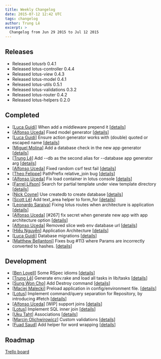 ```yaml
---
title: Weekly Changelog
date: 2015-07-12 12:42 UTC
tags: changelog
author: Trung Lê
excerpt: >
  Changelog from Jun 29 2015 to Jul 12 2015
---
```


## Releases

- Released lotusrb 0.4.1
- Released lotus-controller 0.4.4
- Released lotus-view 0.4.3
- Released lotus-model 0.4.1
- Released lotus-utils 0.5.1
- Released lotus-validations 0.3.2
- Released lotus-router 0.4.2
- Released lotus-helpers 0.2.0

## Completed

- [[Luca Guidi](https://github.com/jodosha)] When add a middleware prepend it [[details](https://github.com/lotus/lotus/pull/302)]
- [[Alfonso Uceda](https://github.com/AlfonsoUceda)] Fixed model generator [[details](https://github.com/lotus/lotus/pull/301)]
- [[Luca Guidi](https://github.com/jodosha)] Ensure action generator works with (double) quoted or escaped name [[details](https://github.com/lotus/lotus/pull/300)]
- [[Miguel Molina](https://github.com/mvader)] Add a database check in the new app generator [[details](https://github.com/lotus/lotus/pull/298)]
- [[Trung Lê](https://github.com/joneslee85)] Add --db as the second alias for --database app generator arg [[details](https://github.com/lotus/lotus/pull/289)]
- [[Alfonso Uceda](https://github.com/AlfonsoUceda)] Fixed random csrf test fail [[details](https://github.com/lotus/lotus/pull/280)]
- [[Theo Felippe](https://github.com/theocodes)] PathPrefix relative_join bug [[details](https://github.com/lotus/router/pull/64)]
- [[Alfonso Uceda](https://github.com/AlfonsoUceda)] Fix load container in lotus console [[details](https://github.com/lotus/lotus/pull/279)]
- [[Farrel Lifson](https://github.com/farrel)] Search for partial template under view template directory [[details](https://github.com/lotus/view/pull/73)]
- [[Nick Coyne](https://github.com/nickcoyne)] Use createdb to create database [[details](https://github.com/lotus/model/pull/200)]
- [[Scott Lê](https://github.com/khaiql)] Add text_area helper to form_for [[details](https://github.com/lotus/helpers/pull/21)]
- [[Leonardo Saraiva](https://github.com/vyper)] Fixing lotus routes when architecture is application [[details](https://github.com/lotus/lotus/pull/272)]
- [[Alfonso Uceda](https://github.com/AlfonsoUceda)] [#267] fix secret when generate new app with app architecture option [[details](https://github.com/lotus/lotus/pull/268)]
- [[Alfonso Uceda](https://github.com/AlfonsoUceda)] Removed slice web env database url [[details](https://github.com/lotus/lotus/pull/260)]
- [[Hiếu Nguyễn](https://github.com/hieuk09)] Application Architecture [[details](https://github.com/lotus/lotus/pull/259)]
- [[Luca Guidi](https://github.com/jodosha)] Database migrations [[details](https://github.com/lotus/lotus/pull/256)]
- [[Matthew Bellantoni](https://github.com/mjbellantoni)] Fixes bug #113 where Params are incorrectly converted to hashes. [[details](https://github.com/lotus/controller/pull/115)]

## Development

- [[Ben Lovell](https://github.com/benlovell)] Some RSpec idioms [[details](https://github.com/lotus/lotus/pull/294)]
- [[Trung Lê](https://github.com/joneslee85)] Generate env.rake and load all tasks in lib/tasks [[details](https://github.com/lotus/lotus/pull/290)]
- [[Sung Won Cho](https://github.com/sungwoncho)] Add Destroy command [[details](https://github.com/lotus/lotus/pull/194)]
- [[Maciej Malecki](https://github.com/smt116)] Preload application in config/environment file. [[details](https://github.com/lotus/lotus/pull/180)]
- [[Lotus](https://github.com/lotus)] Implement command/query separation for Repository, by introducing #fetch [[details](https://github.com/lotus/model/pull/207)]
- [[Alfonso Uceda](https://github.com/AlfonsoUceda)] [WIP] support joins [[details](https://github.com/lotus/model/pull/205)]
- [[Lotus](https://github.com/lotus)] Implement SQL inner join [[details](https://github.com/lotus/model/pull/102)]
- [[Uku Taht](https://github.com/heruku)] Associations [[details](https://github.com/lotus/model/pull/56)]
- [[Marcin Olichwirowicz](https://github.com/rodzyn)] Custom validations [[details](https://github.com/lotus/validations/pull/49)]
- [[Fuad Saud](https://github.com/fuadsaud)] Add helper for word wrapping [[details](https://github.com/lotus/helpers/pull/1)]

## Roadmap

[Trello board](http://bit.ly/lotusrb-roadmap)
